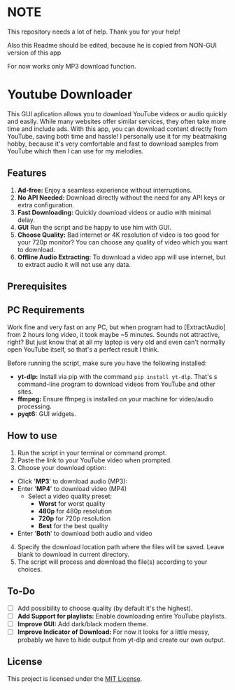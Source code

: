 # NOTE

This repository needs a lot of help. Thank you for your help!

Also this Readme should be edited, because he is copied from NON-GUI version of this app

For now works only MP3 download function.

# Youtube Downloader

This GUI aplication allows you to download YouTube videos or audio quickly and easily. While many websites offer similar services, they often take more time and include ads. With this app, you can download content directly from YouTube, saving both time and hassle! I personally use it for my beatmaking hobby, because it's very comfortable and fast to download samples from YouTube which then I can use for my melodies.

## Features
1. **Ad-free:** Enjoy a seamless experience without interruptions.
2. **No API Needed:** Download directly without the need for any API keys or extra configuration.
3. **Fast Downloading:** Quickly download videos or audio with minimal delay.
4. **GUI** Run the script and be happy to use him with GUI.
5. **Choose Quality:** Bad internet or 4K resolution of video is too good for your 720p monitor? You can choose any quality of video which you want to download.
6. **Offline Audio Extracting:** To download a video app will use internet, but to extract audio it will not use any data.

## Prerequisites

## PC Requirements

Work fine and very fast on any PC, but when program had to [ExtractAudio] from 2 hours long video, it took maybe ~5 minutes. Sounds not attractive, right? But just know that at all my laptop is very old and even can't normally open YouTube itself, so that's a perfect result I think.

Before running the script, make sure you have the following installed:
- **yt-dlp:** Install via pip with the command `pip install yt-dlp`. That's s command-line program to download videos from YouTube and other sites. 
- **ffmpeg:** Ensure ffmpeg is installed on your machine for video/audio processing.
- **pyqt6:** GUI widgets.

## How to use

1. Run the script in your terminal or command prompt.
2. Paste the link to your YouTube video when prompted.
3. Choose your download option:
- Click '**MP3**' to download audio (MP3):
- Enter '**MP4**' to download video (MP4)
    - Select a video quality preset:
        - **Worst** for worst quality
        - **480p** for 480p resolution
        - **720p** for 720p resolution
        - **Best** for the best quality
- Enter '**Both**' to download both audio and video
4. Specify the download location path where the files will be saved. Leave blank to download in current directory.
5. The script will process and download the file(s) according to your choices.

## To-Do

- [ ] Add possibility to choose quality (by default it's the highest).
- [ ] **Add Support for playlists:** Enable downloading entire YouTube playlists.
- [ ] **Improve GUI:** Add dark/black modern theme.
- [ ] **Improve Indicator of Download:** For now it looks for a little messy, probably we have to hide output from yt-dlp and create our own output.

## License

This project is licensed under the [MIT License](./LICENSE).

